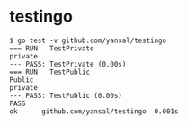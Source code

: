 # testingo

    $ go test -v github.com/yansal/testingo
    === RUN   TestPrivate
    private
    --- PASS: TestPrivate (0.00s)
    === RUN   TestPublic
    Public
    private
    --- PASS: TestPublic (0.00s)
    PASS
    ok  	github.com/yansal/testingo	0.001s